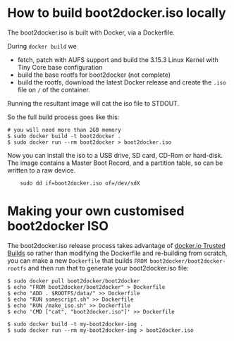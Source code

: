 How to build boot2docker.iso locally
================================

The boot2docker.iso is built with Docker, via a Dockerfile.

During `docker build` we
* fetch, patch with AUFS support and build the 3.15.3 Linux Kernel with Tiny Core base configuration
* build the base rootfs for boot2docker (not complete)
* build the rootfs, download the latest Docker release and create the `.iso` file on `/` of the container.

Running the resultant image will cat the iso file to STDOUT.

So the full build process goes like this:

```
# you will need more than 2GB memory
$ sudo docker build -t boot2docker .
$ sudo docker run --rm boot2docker > boot2docker.iso
```

Now you can install the iso to a USB drive, SD card, CD-Rom or hard-disk. The image contains
a Master Boot Record, and a partition table, so can be written to a raw device.

```
    sudo dd if=boot2docker.iso of=/dev/sdX
```

Making your own customised boot2docker ISO
==========================================

The boot2docker.iso release process takes advantage of
[docker.io Trusted Builds](https://index.docker.io/u/boot2docker/) so
rather than modifying the Dockerfile and re-building from scratch,
you can make a new ``Dockerfile`` that builds ``FROM boot2docker/boot2docker-rootfs``
and then run that to generate your boot2docker.iso file:


```
$ sudo docker pull boot2docker/boot2docker
$ echo "FROM boot2docker/boot2docker" > Dockerfile
$ echo "ADD . $ROOTFS/data/" >> Dockerfile
$ echo "RUN somescript.sh" >> Dockerfile
$ echo "RUN /make_iso.sh" >> Dockerfile
$ echo 'CMD ["cat", "boot2docker.iso"]' >> Dockerfile

$ sudo docker build -t my-boot2docker-img .
$ sudo docker run --rm my-boot2docker-img > boot2docker.iso

```
